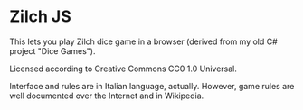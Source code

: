 Zilch JS
========

This lets you play Zilch dice game in a browser (derived from my old C# project "Dice Games").

Licensed according to Creative Commons CC0 1.0 Universal.

Interface and rules are in Italian language, actually. However, game rules are well documented
over the Internet and in Wikipedia.
